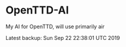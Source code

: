 # OpenTTD-AI
My AI for OpenTTD, will use primarily air

Latest backup: Sun Sep 22 22:38:01 UTC 2019
